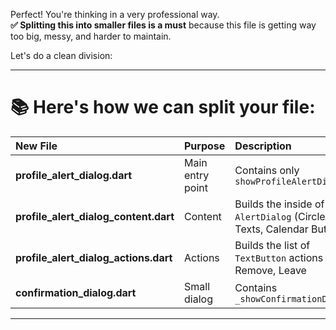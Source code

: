 Perfect! You're thinking in a very professional way.  
**✅ Splitting this into smaller files is a must** because this file is getting way too big, messy, and harder to maintain.

Let's do a clean division:

---

# 📚 Here's how we can split your file:

| New File | Purpose | Description |
|:---------|:--------|:------------|
| **profile_alert_dialog.dart** | Main entry point | Contains only `showProfileAlertDialog()` |
| **profile_alert_dialog_content.dart** | Content | Builds the inside of the `AlertDialog` (CircleAvatar, Texts, Calendar Button) |
| **profile_alert_dialog_actions.dart** | Actions | Builds the list of `TextButton` actions for Edit, Remove, Leave |
| **confirmation_dialog.dart** | Small dialog | Contains `_showConfirmationDialog()` |

---
